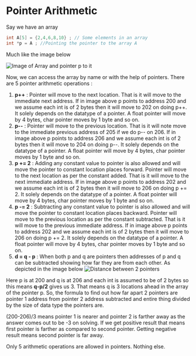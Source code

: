 # Pointer Arithmetic

Say we have an array 

```c++
int A[5] = {2,4,6,8,10} ; // Some elements in an array
int *p = A ; //Pointing the pointer to the array A
```

Much like the image below

 ![Image of Array and pointer p to it](https://i.imgur.com/lEOQnUW.png)

Now, we can access the array by name or with the help of pointers. 
There are 5 pointer arithmetic operations :

1. **p++** : Pointer will move to the next location. That is it will move to the immediate next address. If in image above p points to address 200 and we assume each int is of 2 bytes then it will move to 202 on doing p++. It solely depends on the datatype of a pointer. A float pointer will move by 4 bytes, char pointer moves by 1 byte and so on.
2. **p--** : Pointer will move to the previous location. That is it will note move to the immediate previous address of 205 if we do p-- on 206. If in image above p points to address 206 and we assume each int is of 2 bytes then it will move to 204 on doing p--. It solely depends on the datatype of a pointer. A float pointer will move by 4 bytes, char pointer moves by 1 byte and so on.
3. **p += 2** : Adding any constant value to pointer is also allowed and will move the pointer to constant location places forward. Pointer will move to the next location as per the constant added. That is it will move to the next immediate address. If in image above p points to address 202 and we assume each int is of 2 bytes then it will move to 206 on doing p += 2. It solely depends on the datatype of a pointer. A float pointer will move by 4 bytes, char pointer moves by 1 byte and so on.
4. **p -= 2** : Subtracting any constant value to pointer is also allowed and will move the pointer to constant location places backward. Pointer will move to the previous location as per the constant subtracted. That is it will move to the previous immediate address. If in image above p points to address 202 and we assume each int is of 2 bytes then it will move to 206 on doing p += 2. It solely depends on the datatype of a pointer. A float pointer will move by 4 bytes, char pointer moves by 1 byte and so on.
5. **d = q - p** : When both p and q are pointers then addresses of p and q can be subtracted showing how far they are from each other. As depicted in the image below 
   ![Distance between 2 pointers](https://i.imgur.com/9bMNxT5.png)

Here p is at 200 and q is at 206 and each int is assumed to be of 2 bytes so this means **q-p/2** gives us 3. That means q is 3 locations ahead in the array of the pointer p. So, the formula to find out how far apart 2 pointers are pointer 1 address from pointer 2 address subtracted and entire thing divided by the size of data type the pointers are.

(200-206)/3 means pointer 1 is nearer and pointer 2 is farther away as the answer comes out to be -3 on solving. If we get positive result that means first pointer is farther as compared to second pointer. Getting negative result means second pointer is far away.

Only 5 arithmetic operations are allowed in pointers. Nothing else.

